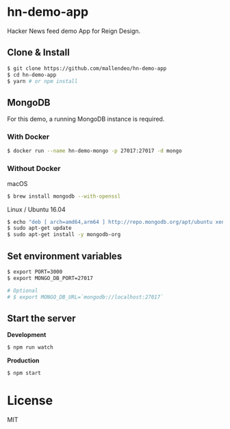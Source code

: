 # hn-demo-app

Hacker News feed demo App for Reign Design.

## Clone & Install

```bash
$ git clone https://github.com/mallendeo/hn-demo-app
$ cd hn-demo-app
$ yarn # or npm install
```

## MongoDB

For this demo, a running MongoDB instance is required.

### With Docker
```bash
$ docker run --name hn-demo-mongo -p 27017:27017 -d mongo
```

### Without Docker

macOS

```bash
$ brew install mongodb --with-openssl
```

Linux / Ubuntu 16.04

```bash
$ echo "deb [ arch=amd64,arm64 ] http://repo.mongodb.org/apt/ubuntu xenial/mongodb-org/3.4 multiverse" | sudo tee /etc/apt/sources.list.d/mongodb-org-3.4.list
$ sudo apt-get update
$ sudo apt-get install -y mongodb-org
```

## Set environment variables

```bash
$ export PORT=3000
$ export MONGO_DB_PORT=27017

# Optional
# $ export MONGO_DB_URL=`mongodb://localhost:27017`
```

## Start the server

**Development**
```bash
$ npm run watch
```

**Production**
```bash
$ npm start
```

# License

MIT